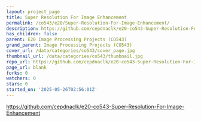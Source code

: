 ```yaml
---
layout: project_page
title: Super Resolution For Image Enhancement
permalink: /co543/e20/Super-Resolution-For-Image-Enhancement/
description: https://github.com/cepdnaclk/e20-co543-Super-Resolution-For-Image-Enhancement
has_children: false
parent: E20 Image Processing Projects (CO543)
grand_parent: Image Processing Projects (CO543)
cover_url: /data/categories/co543/cover_page.jpg
thumbnail_url: /data/categories/co543/thumbnail.jpg
repo_url: https://github.com/cepdnaclk/e20-co543-Super-Resolution-For-Image-Enhancement
page_url: blank
forks: 0
watchers: 0
stars: 0
started_on: '2025-05-26T02:56:01Z'
---
```


https://github.com/cepdnaclk/e20-co543-Super-Resolution-For-Image-Enhancement